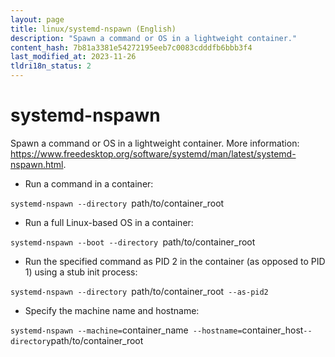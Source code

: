 ```yaml
---
layout: page
title: linux/systemd-nspawn (English)
description: "Spawn a command or OS in a lightweight container."
content_hash: 7b81a3381e54272195eeb7c0083cdddfb6bbb3f4
last_modified_at: 2023-11-26
tldri18n_status: 2
---
```

# systemd-nspawn

Spawn a command or OS in a lightweight container.
More information: <https://www.freedesktop.org/software/systemd/man/latest/systemd-nspawn.html>.

- Run a command in a container:

`systemd-nspawn --directory `<span class="tldr-var badge badge-pill bg-dark-lm bg-white-dm text-white-lm text-dark-dm font-weight-bold">path/to/container_root</span>

- Run a full Linux-based OS in a container:

`systemd-nspawn --boot --directory `<span class="tldr-var badge badge-pill bg-dark-lm bg-white-dm text-white-lm text-dark-dm font-weight-bold">path/to/container_root</span>

- Run the specified command as PID 2 in the container (as opposed to PID 1) using a stub init process:

`systemd-nspawn --directory `<span class="tldr-var badge badge-pill bg-dark-lm bg-white-dm text-white-lm text-dark-dm font-weight-bold">path/to/container_root</span>` --as-pid2`

- Specify the machine name and hostname:

`systemd-nspawn --machine=`<span class="tldr-var badge badge-pill bg-dark-lm bg-white-dm text-white-lm text-dark-dm font-weight-bold">container_name</span>` --hostname=`<span class="tldr-var badge badge-pill bg-dark-lm bg-white-dm text-white-lm text-dark-dm font-weight-bold">container_host</span>` --directory `<span class="tldr-var badge badge-pill bg-dark-lm bg-white-dm text-white-lm text-dark-dm font-weight-bold">path/to/container_root</span>
